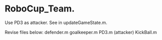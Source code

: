 # RoboCup_Team. 
Use PD3 as attacker. See in updateGameState.m. 

Revise files below:
defender.m
goalkeeper.m
PD3.m (attacker)
KickBall.m
